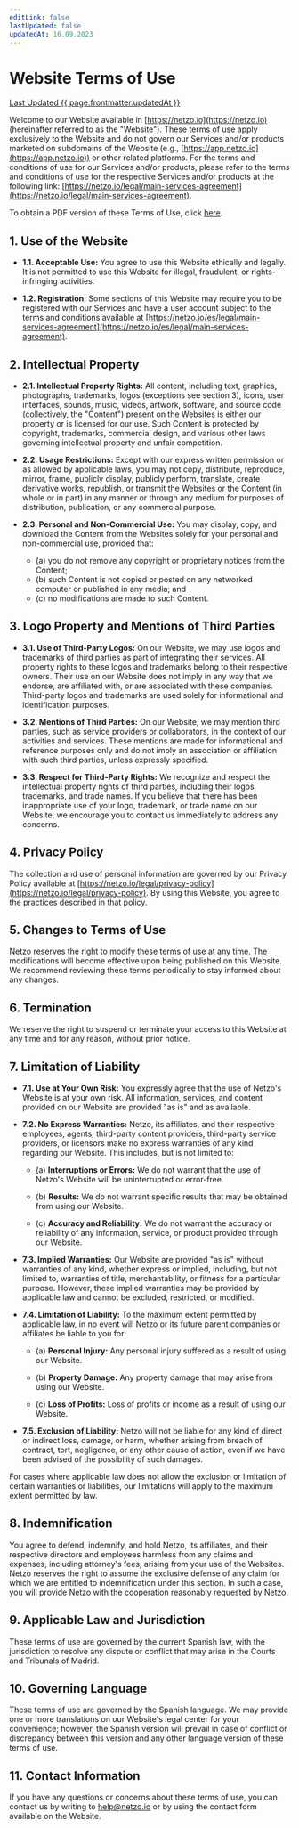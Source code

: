 ```yaml
---
editLink: false
lastUpdated: false
updatedAt: 16.09.2023
---
```


<script setup>
import { onMounted } from 'vue'
import { useData } from 'vitepress'

onMounted(async () => {
  if (window) await window.UC_UI.updateLanguage("en");
})
const { page } = useData()
</script>

# Website Terms of Use

<u>Last Updated {{ page.frontmatter.updatedAt }}</u>

Welcome to our Website available in [https://netzo.io](https://netzo.io) (hereinafter referred to as the "Website"). These terms of use apply exclusively to the Website and do not govern our Services and/or products marketed on subdomains of the Website (e.g., [https://app.netzo.io](https://app.netzo.io)) or other related platforms. For the terms and conditions of use for our Services and/or products, please refer to the terms and conditions of use for the respective Services and/or products at the following link: [https://netzo.io/legal/main-services-agreement](https://netzo.io/legal/main-services-agreement).

To obtain a PDF version of these Terms of Use, click [here](../../documents/website-terms-of-use-en.pdf).

## 1. Use of the Website

- **1.1. Acceptable Use:** You agree to use this Website ethically and legally. It is not permitted to use this Website for illegal, fraudulent, or rights-infringing activities.

- **1.2. Registration:** Some sections of this Website may require you to be registered with our Services and have a user account subject to the terms and conditions available at [https://netzo.io/es/legal/main-services-agreement](https://netzo.io/es/legal/main-services-agreement).

## 2. Intellectual Property

- **2.1. Intellectual Property Rights:** All content, including text, graphics, photographs, trademarks, logos (exceptions see section 3), icons, user interfaces, sounds, music, videos, artwork, software, and source code (collectively, the "Content") present on the Websites is either our property or is licensed for our use. Such Content is protected by copyright, trademarks, commercial design, and various other laws governing intellectual property and unfair competition.

- **2.2. Usage Restrictions:** Except with our express written permission or as allowed by applicable laws, you may not copy, distribute, reproduce, mirror, frame, publicly display, publicly perform, translate, create derivative works, republish, or transmit the Websites or the Content (in whole or in part) in any manner or through any medium for purposes of distribution, publication, or any commercial purpose.

- **2.3. Personal and Non-Commercial Use:** You may display, copy, and download the Content from the Websites solely for your personal and non-commercial use, provided that:
  - (a) you do not remove any copyright or proprietary notices from the Content;
  - (b) such Content is not copied or posted on any networked computer or published in any media; and
  - (c) no modifications are made to such Content.

## 3. Logo Property and Mentions of Third Parties

- **3.1. Use of Third-Party Logos:** On our Website, we may use logos and trademarks of third parties as part of integrating their services. All property rights to these logos and trademarks belong to their respective owners. Their use on our Website does not imply in any way that we endorse, are affiliated with, or are associated with these companies. Third-party logos and trademarks are used solely for informational and identification purposes.

- **3.2. Mentions of Third Parties:** On our Website, we may mention third parties, such as service providers or collaborators, in the context of our activities and services. These mentions are made for informational and reference purposes only and do not imply an association or affiliation with such third parties, unless expressly specified.

- **3.3. Respect for Third-Party Rights:** We recognize and respect the intellectual property rights of third parties, including their logos, trademarks, and trade names. If you believe that there has been inappropriate use of your logo, trademark, or trade name on our Website, we encourage you to contact us immediately to address any concerns.

## 4. Privacy Policy

The collection and use of personal information are governed by our Privacy Policy available at [https://netzo.io/legal/privacy-policy](https://netzo.io/legal/privacy-policy). By using this Website, you agree to the practices described in that policy.

## 5. Changes to Terms of Use

Netzo reserves the right to modify these terms of use at any time. The modifications will become effective upon being published on this Website. We recommend reviewing these terms periodically to stay informed about any changes.

## 6. Termination

We reserve the right to suspend or terminate your access to this Website at any time and for any reason, without prior notice.

## 7. Limitation of Liability

- **7.1. Use at Your Own Risk:** You expressly agree that the use of Netzo's Website is at your own risk. All information, services, and content provided on our Website are provided "as is" and as available.

- **7.2. No Express Warranties:** Netzo, its affiliates, and their respective employees, agents, third-party content providers, third-party service providers, or licensors make no express warranties of any kind regarding our Website. This includes, but is not limited to:

  - (a) **Interruptions or Errors:** We do not warrant that the use of Netzo's Website will be uninterrupted or error-free.

  - (b) **Results:** We do not warrant specific results that may be obtained from using our Website.

  - (c) **Accuracy and Reliability:** We do not warrant the accuracy or reliability of any information, service, or product provided through our Website.

- **7.3. Implied Warranties:** Our Website are provided "as is" without warranties of any kind, whether express or implied, including, but not limited to, warranties of title, merchantability, or fitness for a particular purpose. However, these implied warranties may be provided by applicable law and cannot be excluded, restricted, or modified.

- **7.4. Limitation of Liability:** To the maximum extent permitted by applicable law, in no event will Netzo or its future parent companies or affiliates be liable to you for:

  - (a) **Personal Injury:** Any personal injury suffered as a result of using our Website.

  - (b) **Property Damage:** Any property damage that may arise from using our Website.

  - (c) **Loss of Profits:** Loss of profits or income as a result of using our Website.

- **7.5. Exclusion of Liability:** Netzo will not be liable for any kind of direct or indirect loss, damage, or harm, whether arising from breach of contract, tort, negligence, or any other cause of action, even if we have been advised of the possibility of such damages.

For cases where applicable law does not allow the exclusion or limitation of certain warranties or liabilities, our limitations will apply to the maximum extent permitted by law.

## 8. Indemnification

You agree to defend, indemnify, and hold Netzo, its affiliates, and their respective directors and employees harmless from any claims and expenses, including attorney's fees, arising from your use of the Websites. Netzo reserves the right to assume the exclusive defense of any claim for which we are entitled to indemnification under this section. In such a case, you will provide Netzo with the cooperation reasonably requested by Netzo.

## 9. Applicable Law and Jurisdiction

These terms of use are governed by the current Spanish law, with the jurisdiction to resolve any dispute or conflict that may arise in the Courts and Tribunals of Madrid.

## 10. Governing Language

These terms of use are governed by the Spanish language. We may provide one or more translations on our Website's legal center for your convenience; however, the Spanish version will prevail in case of conflict or discrepancy between this version and any other language version of these terms of use.

## 11. Contact Information

If you have any questions or concerns about these terms of use, you can contact us by writing to [help@netzo.io](help@netzo.io) or by using the contact form available on the Website.
